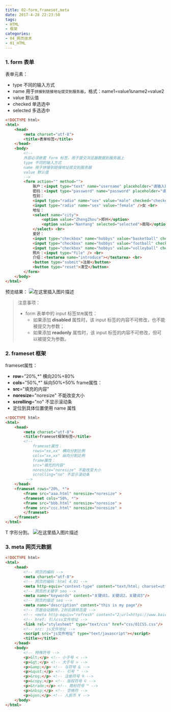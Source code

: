 ```yaml
---
title: 02-form,frameset,meta
date: 2017-4-28 22:23:58
tags:
- HTML
- 框架
categories: 
- 04_网页技术
- 01_HTML
---
```


### 1. form 表单

表单元素：
* type 不同的输入方式
* name 用于`拼接到链接地址提交到服务器`，格式：name1=value1`&`name2=value2
* value 默认值
* checked 单选选中
* selected 多选选中

```html
<!DOCTYPE html>
<html>
    <head>
        <meta charset="utf-8">
        <title>表单标签</title>
    </head>
    <body>
        <!-- 
        外部必须嵌套 form 标签，用于提交浏览器数据到服务器上
        type 不同的输入方式
        name 用于拼接到链接地址提交到服务器
        value 默认值
        -->
        <form action="" method="">
            账户：<input type="text" name="username" placeholder="请输入账户" /> <br>
            密码：<input type="password" name="password" placeholder="请输入密码" /> <br>
            性别：
            <input type="radio" name="sex" value="male" checked="checked" />男
            <input type="radio" name="sex" value="female" />女 <br>
            地址：
            <select name="city">
                <option value="ZhengZhou">郑州</option>
                <option value="NanYang" selected="selected">南阳</option>
            </select> <br>
            爱好：
            <input type="checkbox" name="hobbys" value="basketball" checked="checked" />篮球
            <input type="checkbox" name="hobbys" value="football" checked="checked" />足球
            <input type="checkbox" name="hobbys" value="volleyball" checked="checked" />排球 <br>
            照片：<input type="file" /> <br>
            介绍：<textarea name="introduce"></textarea> <br>
            <button type="submit">注册</button>
            <button type="reset">清空</button>
        </form>
    </body>
</html>
```
预览结果：
![在这里插入图片描述](https://jy-imgs.oss-cn-beijing.aliyuncs.com/img/20230316141710.png)

> 注意事项：
>
> - form 表单中的 input 标签`禁用`属性：
>     - 如果添加 **disabled** 属性时，该 input 标签的内容不可修改，也不能被提交为参数；
>     - 如果添加 **readonly** 属性时，该 input 标签的内容不可修改，但可以被提交为参数。

### 2. frameset 框架

frameset属性：
- **row**="20%,*"  横向20%+80%
- **cols**="50%,*" 纵向50%+50%
frame属性：
- **src**="填充的内容"
- **noresize**="noresize" 不能改变大小
- **scrolling**="no" 不显示滚动条
- 定位到具体位置使用 name 属性

```html
<!DOCTYPE html>
<html>
	<head>
		<meta charset="utf-8">
		<title>frameset框架标签</title>
        <!-- 
            frameset属性：
            rows="xx,xx" 横向分割比例
            cols="xx,xx" 纵向分割比例
            frame属性：
            src="填充的内容"
            noresize="noresize" 不能改变大小
            scrolling="no" 不显示滚动条
         -->
	</head>
    <frameset rows="20%, *">
        <frame src="aaa.html" noresize="noresize" >
        <frameset cols="50%, *">
        <frame src="bbb.html" noresize="noresize" >
        <frame src="ccc.html" noresize="noresize" >
        </frameset>
    </frameset>
</html>
```
T 字形分割。
![在这里插入图片描述](https://jy-imgs.oss-cn-beijing.aliyuncs.com/img/20230316141721.png)

### 3. meta 网页元数据
```html
<!DOCTYPE html>
<html>
	<head>
        <!-- 网页的编码 -->
		<meta charset="utf-8">
        <!-- 网页的编码：html 4.01 -->
        <meta http-equiv="content-type" content="text/html; charset=utf-8"/>
        <!-- 网页的关键字 seo -->
        <meta name="keywords" content="关键词1，关键词2，关键词3"/>
        <!-- 网页的描述 seo -->
        <meta name="description" content="this is my page"/>
        <!-- 页面自动跳转，2秒后跳转百度 -->
        <!-- <meta http-equiv="refresh" content="2;url=https://www.baidu.com"/> -->
        <!-- href: 引入css文件地址 -->
        <link rel="stylesheet" type="text/css" href="css/01CSS.css"/>
        <!-- src: js文件地址 -->
        <script src="js文件地址" type="text/javascript"></script>
		<title></title>
	</head>
	<body>
        <!-- 特殊符号 -->
        <p>&lt;</p> <!-- 小于号 < -->
        <p>&gt;</p> <!-- 大于号 > -->
        <p>&amp;</p> <!-- 与符号 & -->
        <p>&quot;</p> <!-- 引号 " -->
        <p>&reg;</p> <!-- 注册符号 ® -->
        <p>&copy;</p> <!-- 版权符号 © -->
        <p>&trade;</p> <!-- 商标符号 ™ -->
        <p>&nbsp;</p> <!-- 空格符 -->
        <p>&yen;</p> <!-- 人民币 ¥ -->
	</body>
</html>
```